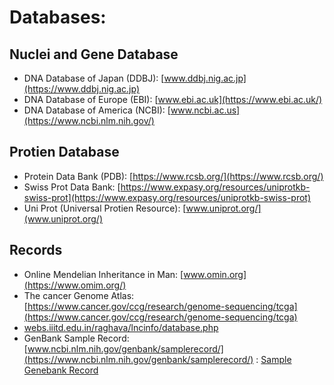 # Databases:
## Nuclei and Gene Database
- DNA Database of Japan (DDBJ): [www.ddbj.nig.ac.jp](https://www.ddbj.nig.ac.jp)
- DNA Database of Europe (EBI): [www.ebi.ac.uk](https://www.ebi.ac.uk/)
- DNA Database of America (NCBI): [www.ncbi.ac.us](https://www.ncbi.nlm.nih.gov/)

## Protien Database
- Protein Data Bank (PDB): [https://www.rcsb.org/](https://www.rcsb.org/)
- Swiss Prot Data Bank: [https://www.expasy.org/resources/uniprotkb-swiss-prot](https://www.expasy.org/resources/uniprotkb-swiss-prot)
- Uni Prot (Universal Protien Resource): [www.uniprot.org/](www.uniprot.org/)


## Records
- Online Mendelian Inheritance in Man: [www.omin.org](https://www.omim.org/)
- The cancer Genome Atlas: [https://www.cancer.gov/ccg/research/genome-sequencing/tcga](https://www.cancer.gov/ccg/research/genome-sequencing/tcga) 
- [webs.iiitd.edu.in/raghava/lncinfo/database.php](https://webs.iiitd.edu.in/raghava/lncinfo/database.php)
- GenBank Sample Record: [www.ncbi.nlm.nih.gov/genbank/samplerecord/](https://www.ncbi.nlm.nih.gov/genbank/samplerecord/) : [Sample Genebank Record](/Sample%20Genebank%20Record/)